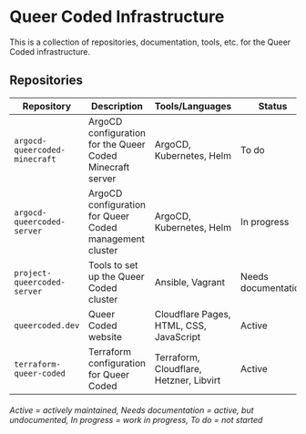 # Queer Coded Infrastructure
This is a collection of repositories, documentation, tools, etc. for the Queer Coded infrastructure.

## Repositories
Repository | Description | Tools/Languages | Status
--- | --- | --- | ---
`argocd-queercoded-minecraft` | ArgoCD configuration for the Queer Coded Minecraft server | ArgoCD, Kubernetes, Helm | To do
`argocd-queercoded-server` | ArgoCD configuration for Queer Coded management cluster | ArgoCD, Kubernetes, Helm | In progress
`project-queercoded-server` | Tools to set up the Queer Coded cluster | Ansible, Vagrant | Needs documentation
`queercoded.dev` | Queer Coded website | Cloudflare Pages, HTML, CSS, JavaScript | Active
`terraform-queer-coded` | Terraform configuration for Queer Coded | Terraform, Cloudflare, Hetzner, Libvirt | Active

###### Active = actively maintained, Needs documentation = active, but undocumented,  In progress = work in progress, To do = not started
